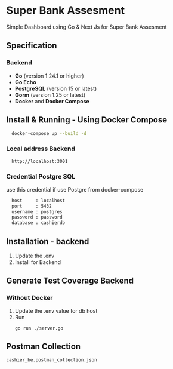# Super Bank Assesment

Simple Dashboard using Go & Next Js for Super Bank Assesment

## Specification

### Backend

- **Go** (version 1.24.1 or higher)
- **Go Echo**
- **PostgreSQL** (version 15 or latest)
- **Gorm** (version 1.25 or latest)
- **Docker** and **Docker Compose**

## Install & Running - Using Docker Compose

```bash
  docker-compose up --build -d
```

### Local address Backend

```bash
  http://localhost:3001
```

### Credential Postgre SQL

use this credential if use Postgre from docker-compose

```bash
  host     : localhost
  port     : 5432
  username : postgres
  password : password
  database : cashierdb
```

## Installation - backend

1. Update the .env
2. Install for Backend

## Generate Test Coverage Backend

### Without Docker

1. Update the .env value for db host
2. Run
   ```
   go run ./server.go
   ```

## Postman Collection

```
cashier_be.postman_collection.json
```
